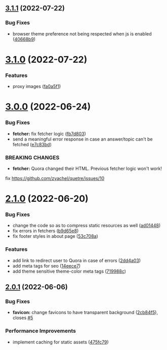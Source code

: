 ## [3.1.1](https://github.com/zyachel/quetre/compare/v3.1.0...v3.1.1) (2022-07-22)


### Bug Fixes

* browser theme preference not being respected when js is enabled ([40668b9](https://github.com/zyachel/quetre/commit/40668b92b5aa5c1b10cb265dc781066320cccce8))



# [3.1.0](https://github.com/zyachel/quetre/compare/v3.0.0...v3.1.0) (2022-07-22)


### Features

* proxy images ([fa0a5f1](https://github.com/zyachel/quetre/commit/fa0a5f1fa526d6350e3321a34f9c5b326fd6d9bb))



# [3.0.0](https://github.com/zyachel/quetre/compare/v2.1.0...v3.0.0) (2022-06-24)


### Bug Fixes

* **fetcher:** fix fetcher logic ([fb7d803](https://github.com/zyachel/quetre/commit/fb7d8034fe98b21c69e1bf5eee4f3c85a2f94215))
* send a meaningful error response in case an answer/topic can't be fetched ([e7c83bd](https://github.com/zyachel/quetre/commit/e7c83bd06e9398575a46f1a3893f355f2147c157))


### BREAKING CHANGES

* **fetcher:** Quora changed their HTML. Previous fetcher logic won't work!

fix https://github.com/zyachel/quetre/issues/10



# [2.1.0](https://github.com/zyachel/quetre/compare/v2.0.1...v2.1.0) (2022-06-20)


### Bug Fixes

* change the code so as to compress static resources as well ([ad01448](https://github.com/zyachel/quetre/commit/ad014480ea648ec69a5d2ab3abbe8f133bd7a0c7))
* fix errors in fetchers ([b9d65e8](https://github.com/zyachel/quetre/commit/b9d65e89f0daefffc4656c7347842402633c51a2))
* fix footer styles in about page ([53c708a](https://github.com/zyachel/quetre/commit/53c708a1660b94f39e87f0d0e40584282964b850))


### Features

* add link to redirect user to Quora in case of errors ([2dd4a03](https://github.com/zyachel/quetre/commit/2dd4a030d2b2abfff81d06df6ab51b71175b4dd1))
* add meta tags for seo ([14eece7](https://github.com/zyachel/quetre/commit/14eece71a6e3f8179a98f6da14fd3aae0ba51dbf))
* add theme sensitive theme-color meta tags ([719988c](https://github.com/zyachel/quetre/commit/719988c587443f73d9ce4a58e6d4adba4e877220))



## [2.0.1](https://github.com/zyachel/quetre/compare/v2.0.0...v2.0.1) (2022-06-06)


### Bug Fixes

* **favicon:** change favicons to have transparent background ([2cb84f5](https://github.com/zyachel/quetre/commit/2cb84f5a6be5e23c570db5aebb580c7f1b3b2da7)), closes [#5](https://github.com/zyachel/quetre/issues/5)


### Performance Improvements

* implement caching for static assets ([475fc79](https://github.com/zyachel/quetre/commit/475fc79cec7f32b2fbce5bca19f84a6040958750))



